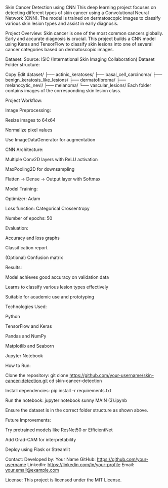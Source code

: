 Skin Cancer Detection using CNN
This deep learning project focuses on detecting different types of skin cancer using a Convolutional Neural Network (CNN). The model is trained on dermatoscopic images to classify various skin lesion types and assist in early diagnosis.

Project Overview:
Skin cancer is one of the most common cancers globally. Early and accurate diagnosis is crucial. This project builds a CNN model using Keras and TensorFlow to classify skin lesions into one of several cancer categories based on dermatoscopic images.

Dataset:
Source: ISIC (International Skin Imaging Collaboration) Dataset
Folder structure:

Copy
Edit
dataset/
├── actinic_keratoses/
├── basal_cell_carcinoma/
├── benign_keratosis_like_lesions/
├── dermatofibroma/
├── melanocytic_nevi/
├── melanoma/
└── vascular_lesions/
Each folder contains images of the corresponding skin lesion class.

Project Workflow:

Image Preprocessing:

Resize images to 64x64

Normalize pixel values

Use ImageDataGenerator for augmentation

CNN Architecture:

Multiple Conv2D layers with ReLU activation

MaxPooling2D for downsampling

Flatten → Dense → Output layer with Softmax

Model Training:

Optimizer: Adam

Loss function: Categorical Crossentropy

Number of epochs: 50

Evaluation:

Accuracy and loss graphs

Classification report

(Optional) Confusion matrix

Results:

Model achieves good accuracy on validation data

Learns to classify various lesion types effectively

Suitable for academic use and prototyping

Technologies Used:

Python

TensorFlow and Keras

Pandas and NumPy

Matplotlib and Seaborn

Jupyter Notebook

How to Run:

Clone the repository:
git clone https://github.com/your-username/skin-cancer-detection.git
cd skin-cancer-detection

Install dependencies:
pip install -r requirements.txt

Run the notebook:
jupyter notebook sunny MAIN (3).ipynb

Ensure the dataset is in the correct folder structure as shown above.

Future Improvements:

Try pretrained models like ResNet50 or EfficientNet

Add Grad-CAM for interpretability

Deploy using Flask or Streamlit

Contact:
Developed by: Your Name
GitHub: https://github.com/your-username
LinkedIn: https://linkedin.com/in/your-profile
Email: your.email@example.com

License:
This project is licensed under the MIT License.
